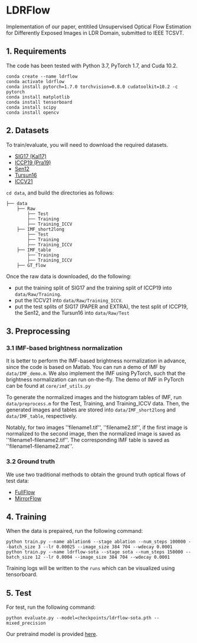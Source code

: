 # LDRFlow
Implementation of our paper, entitiled Unsupervised Optical Flow Estimation for Differently Exposed Images in LDR Domain, submitted to IEEE TCSVT.
## 1. Requirements
The code has been tested with Python 3.7, PyTorch 1.7, and Cuda 10.2.
```Shell
conda create --name ldrflow
conda activate ldrflow
conda install pytorch=1.7.0 torchvision=0.8.0 cudatoolkit=10.2 -c pytorch
conda install matplotlib
conda install tensorboard
conda install scipy
conda install opencv
```
## 2. Datasets
To train/evaluate, you will need to download the required datasets.
* [SIG17 (Kal17)](https://cseweb.ucsd.edu/~viscomp/projects/SIG17HDR/)
* [ICCP19 (Pra19)](https://val.cds.iisc.ac.in/HDR/ICCP19/)
* [Sen12](https://web.ece.ucsb.edu/~psen/hdrvideo)
* [Tursun16](https://user.ceng.metu.edu.tr/~akyuz/files/eg2016/index.html)
* [ICCV21](https://guanyingc.github.io/DeepHDRVideo/) 

`cd data`, and build the directories as follows:
```Shell
├── data
    ├── Raw
        ├── Test
        ├── Training
        ├── Training_ICCV
    ├── IMF_short2long
        ├── Test
        ├── Training
        ├── Training_ICCV
    ├── IMF_table
        ├── Training
        ├── Training_ICCV
    ├── GT_flow
```
Once the raw data is downloaded, do the following:
* put the training split of SIG17 and the training split of ICCP19 into `data/Raw/Training`.
* put the ICCV21 into `data/Raw/Training_ICCV`.
* put the test splits of SIG17 (PAPER and EXTRA), the test split of ICCP19, the Sen12, and the Tursun16 into `data/Raw/Test`

## 3. Preprocessing
### 3.1 IMF-based brightness normalization
It is better to perform the IMF-based brightness normalization in advance, since the code is based on Matlab. You can run a demo of IMF by `data/IMF_demo.m`. We also implement the IMF using PyTorch, such that the brightness normalization can run on-the-fly. The demo of IMF in PyTorch can be found at `core/imf_utils.py`

To generate the normalized images and the histogram tables of IMF, run `data/preprocess.m` for the Test, Training, and Training_ICCV data. Then, the generated images and tables are stored into `data/IMF_short2long` and `data/IMF_table`, respectively.

Notably, for two images ''filename1.tif'', ''filename2.tif'', if the first image is normalized to the second image, then the normalized image is saved as ''filename1-filename2.tif''. The corresponding IMF table is saved as ''filename1-filename2.mat''.
### 3.2 Ground truth
We use two traditional methods to obtain the ground truth optical flows of test data:
* [FullFlow](https://cqf.io/fullflow/)
* [MirrorFlow](https://bitbucket.org/visinf/projects-2017-mirrorflow/src/master/)

## 4. Training
When the data is prepaired, run the following command:
```Shell
python train.py --name ablation6 --stage ablation --num_steps 100000 --batch_size 3 --lr 0.00025 --image_size 384 704 --wdecay 0.0001
python train.py --name ldrflow-sota --stage sota --num_steps 150000 --batch_size 12 --lr 0.0004 --image_size 384 704 --wdecay 0.0001
```
Training logs will be written to the `runs` which can be visualized using tensorboard.

## 5. Test
For test, run the following command:
```Shell
python evaluate.py --model=checkpoints/ldrflow-sota.pth --mixed_precision
```
Our pretraind model is provided [here](https://drive.google.com/drive/folders/1XmpI3ldHEaqXdE-6vCxLzSTIb7Z8F5yn?usp=sharing).

